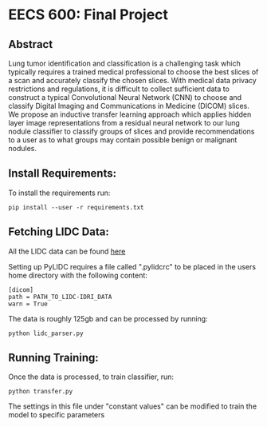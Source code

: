 # EECS 600: Final Project

## Abstract

Lung tumor identification and classification is a challenging task which typically requires a trained medical professional to choose the best slices of a scan and accurately classify the chosen slices. With medical data privacy restrictions and regulations, it is difficult to collect sufficient data to construct a typical Convolutional Neural Network (CNN) to choose and classify Digital Imaging and Communications in Medicine (DICOM) slices. We propose an inductive transfer learning approach which applies hidden layer image representations from a residual neural network to our lung nodule classifier to classify groups of slices and provide recommendations to a user as to what groups may contain possible benign or malignant nodules.

## Install Requirements:

To install the requirements run:

```
pip install --user -r requirements.txt
```

## Fetching LIDC Data:
All the LIDC data can be found [here](https://wiki.cancerimagingarchive.net/display/Public/LIDC-IDRI)

Setting up PyLIDC requires a file called ".pylidcrc" to be placed in the users home directory with the following content:

```
[dicom]
path = PATH_TO_LIDC-IDRI_DATA
warn = True
```

The data is roughly 125gb and can be processed by running:

```
python lidc_parser.py
```

## Running Training:

Once the data is processed, to train classifier, run:

```
python transfer.py
```

The settings in this file under "constant values" can be modified to train the model to specific parameters
